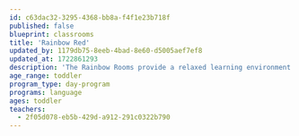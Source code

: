 ```yaml
---
id: c63dac32-3295-4368-bb8a-f4f1e23b718f
published: false
blueprint: classrooms
title: 'Rainbow Red'
updated_by: 1179db75-8eeb-4bad-8e60-d5005aef7ef8
updated_at: 1722861293
description: 'The Rainbow Rooms provide a relaxed learning environment for a group of four and seven young toddlers. The curriculum is driven by the interests of the children. Nurturing teachers foster the social, emotional, cognitive, and physical development of children through a play-based model, with a focus on the arts and outdoor exploration. The Rainbow Rooms also provide an immersion program for families seeking to have their child learn English as a second language.'
age_range: toddler
program_type: day-program
programs: language
ages: toddler
teachers:
  - 2f05d078-eb5b-429d-a912-291c0322b790
---
```

